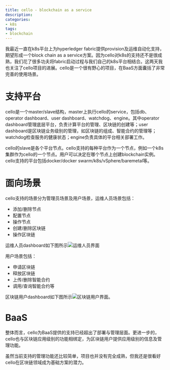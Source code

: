 ```yaml
---
title: cello - blockchain as a service
description: 
categories:
- k8s
tags:
- blockchain
---
```


我最近一直在k8s平台上为hyperledger fabric提供provision及运维自动化支持，期望形成一个block chain as a service方案。因为cello对k8s的支持还不是很成熟，我们花了很多功夫将fabric启动过程与我们自己的k8s平台相结合。这两天我也关注了cello项目的进展。cello是一个很有野心的项目，在BaaS方面囊括了非常完善的使用场景。

# 支持平台
cello是一个master/slave结构，master上执行cello的service，包括db、operator dashboard、user dashboard、watchdog、engine。其中operator dashboard管理底层平台，负责计算平台的管理、区块链的创建等；user dashboard是区块链业务级别的管理，如区块链的组成、智能合约的管理等；watchdog检查服务的健康状态；engine负责具体的平台相关部署工作。

cello的slave是各个平台节点。cello支持的每种平台作为一个节点，例如一个k8s集群作为cello的一个节点。用户可以决定在哪个节点上创建blockchain实例。cello支持的平台包括docker/docker swarm/k8s/vSphere/baremetal等。

# 面向场景
cello支持的场景分为管理员场景及用户场景，运维人员场景包括：

- 添加/删除节点
- 配置节点
- 操作节点
- 创建/删除区块链
- 操作区块链

运维人员dashboard如下图所示![运维人员界面](https://github.com/hyperledger/cello/raw/master/docs/imgs/dashboard_overview.png)


用户场景包括：

- 申请区块链
- 释放区块链
- 上传/删除智能合约
- 调用/查询智能合约等

区块链用户dashboard如下图所示![区块链用户界面](https://github.com/hyperledger/cello/raw/master/docs/imgs/user-dashboard/overview.png)。

# BaaS
整体而言，cello为BaaS提供的支持已经超出了部署与管理层面。更进一步的，cello也与区块链应用级别的功能相绑定，为区块链用户提供应用级别的信息及管理功能。

虽然当前支持的管理功能还比较简单，项目也并没有完全成熟，但我还是很看好cello在区块链领域成为基础方案的潜力。


